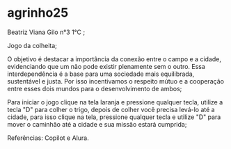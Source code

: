 # agrinho25
Beatriz Viana Gilo n°3 1°C ;

Jogo da colheita;

O objetivo é destacar a importância da conexão entre o campo e a cidade, evidenciando que um não pode existir plenamente sem o outro. Essa interdependência é a base para uma sociedade mais equilibrada, sustentável e justa. Por isso incentivamos o respeito mútuo e a cooperação entre esses dois mundos para o desenvolvimento de ambos;

Para iniciar o jogo clique na tela laranja e pressione qualquer tecla, utilize a tecla "D" para colher o trigo, depois de colher você precisa levá-lo até a cidade, para isso clique na tela, pressione qualquer tecla e utilize "D" para mover o caminhão até a cidade e sua missão estará cumprida;

Referências: Copilot e Alura.
